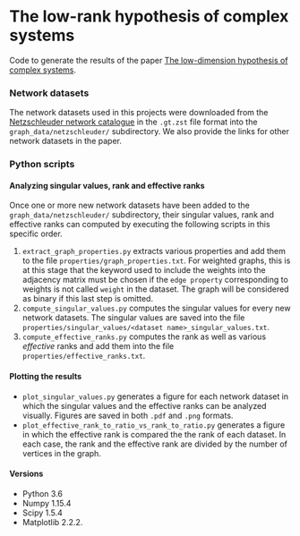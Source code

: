 # The low-rank hypothesis of complex systems
Code to generate the results of the paper [The low-dimension hypothesis of complex systems](
https://doi.org/10.48550/arXiv.2208.04848). 


### Network datasets

The network datasets used in this projects were downloaded from the [Netzschleuder network catalogue](https://networks.skewed.de) in the `.gt.zst` file format into the `graph_data/netzschleuder/` subdirectory.
We also provide the links for other network datasets in the paper.


### Python scripts


#### Analyzing singular values, rank and effective ranks

Once one or more new network datasets have been added to the `graph_data/netzschleuder/` subdirectory, their singular values, rank and effective ranks can computed by executing the following scripts in this specific order.

1. `extract_graph_properties.py` extracts various properties and add them to the file `properties/graph_properties.txt`.  For weighted graphs, this is at this stage that the keyword used to include the weights into the adjacency matrix must be chosen if the `edge property` corresponding to weights is not called `weight` in the dataset. The graph will be considered as binary if this last step is omitted.
2. `compute_singular_values.py` computes the singular values for every new network datasets.  The singular values are saved into the file `properties/singular_values/<dataset name>_singular_values.txt`.
3. `compute_effective_ranks.py` computes the rank as well as various _effective_ ranks and add them into the file `properties/effective_ranks.txt`.


#### Plotting the results

- `plot_singular_values.py` generates a figure for each network dataset in which the singular values and the effective ranks can be analyzed visually.  Figures are saved in both `.pdf` and `.png` formats.
- `plot_effective_rank_to_ratio_vs_rank_to_ratio.py` generates a figure in which the effective rank is compared the the rank of each dataset.  In each case, the rank and the effective rank are divided by the number of vertices in the graph.

#### Versions

- Python 3.6
- Numpy 1.15.4
- Scipy 1.5.4
- Matplotlib 2.2.2.

